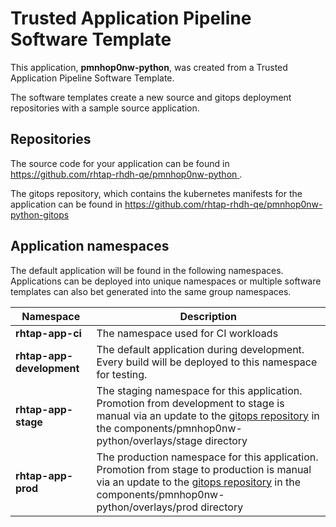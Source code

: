 # Trusted Application Pipeline Software Template

This application, **pmnhop0nw-python**, was created from a Trusted Application Pipeline Software Template.

The software templates create a new source and gitops deployment repositories with a sample source application. 

## Repositories

The source code for your application can be found in [https://github.com/rhtap-rhdh-qe/pmnhop0nw-python ](https://github.com/rhtap-rhdh-qe/pmnhop0nw-python ).
 
The gitops repository, which contains the kubernetes manifests for the application can be found in 
[https://github.com/rhtap-rhdh-qe/pmnhop0nw-python-gitops ](https://github.com/rhtap-rhdh-qe/pmnhop0nw-python-gitops ) 

## Application namespaces 

The default application will be found in the following namespaces. Applications can be deployed into unique namespaces or multiple software templates can also bet generated into the same group namespaces.  

|  Namespace   |  Description   |  
| -------- | -------- |
| **rhtap-app-ci** | The namespace used for CI workloads |
| **rhtap-app-development** | The default application during development. Every build will be deployed to this namespace for testing. |
| **rhtap-app-stage** | The staging namespace for this application. Promotion from development to stage is manual via an update to the [gitops repository](https://github.com/rhtap-rhdh-qe/pmnhop0nw-python-gitops ) in the components/pmnhop0nw-python/overlays/stage directory |
| **rhtap-app-prod** | The production namespace for this application. Promotion from stage to production is manual via an update to the [gitops repository](https://github.com/rhtap-rhdh-qe/pmnhop0nw-python-gitops ) in the components/pmnhop0nw-python/overlays/prod directory |